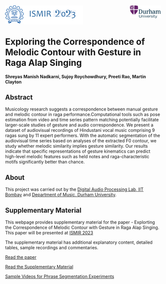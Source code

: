 <!-- ---
layout: page 
# Exploring the Correspondence of Melodic Contour with Gesture in Raga Alap Singing
--- -->

<!-- [![GitHub Repo stars](https://img.shields.io/github/stars/nicolas-van/bootstrap-4-github-pages?style=social)](https://github.com/nicolas-van/bootstrap-4-github-pages) -->

<img align="center" src="images/MILAN_logotype.png" width="192"> <img align="left" src="images/logo.png" width="60"> <img align="right" src="images/durham.svg" width="100"> 

# Exploring the Correspondence of Melodic Contour with Gesture in Raga Alap Singing

<b>Shreyas Manish Nadkarni, Sujoy Roychowdhury, Preeti Rao, Martin Clayton </b>

## Abstract

Musicology research suggests a correspondence between manual gesture and melodic contour in raga performance.Computational tools such as pose estimation from video and time series pattern matching potentially facilitate larger-scale studies of gesture and audio correspondence. We present a dataset of audiovisual recordings of Hindustani vocal music comprising 9 ragas sung by 11 expert performers.
With the automatic segmentation of the audiovisual time series based on analyses of the extracted F0 contour, we study whether melodic similarity implies gesture similarity. Our results indicate that specific representations of gesture kinematics can predict high-level melodic features such as held notes and raga-characteristic motifs significantly better than chance.

## About
This project was carried out by the <a href="https://www.ee.iitb.ac.in/student/~daplab/" target="_blank">Digital Audio Processing Lab, IIT Bombay</a>  and <a href="https://www.durham.ac.uk/departments/academic/music/" target="_blank">Department of Music, Durham University</a>.

## Supplementary Material

This webpage provides supplementary material for the paper - Explorting the Correspondence of Melodic Contour with Gesture in Raga Alap Singing. This paper will be presented at <a href="https://ismir2023.ismir.net/" target="_blank">ISMIR 2023</a>

The supplementary material has additional explanatory content, detailed tables, sample recordings and commentaries.

  
[Read the paper](pdf/paper.pdf)

[Read the Supplementary Material](pdf/Supplementary.pdf)

[Sample Videos for Phrase Segmentation Experiments](videoSnipsPhraseDetection.md)
